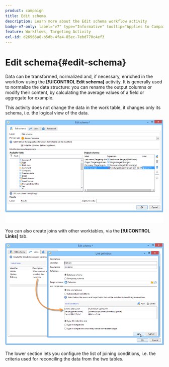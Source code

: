 ```yaml
---
product: campaign
title: Edit schema
description: Learn more about the Edit schema workflow activity
badge-v7-only: label="v7" type="Informative" tooltip="Applies to Campaign Classic v7 only"
feature: Workflows, Targeting Activity
exl-id: d26966a8-b5db-4fa4-85ec-7ebd770c4ef3
---
```

# Edit schema{#edit-schema}



Data can be transformed, normalized and, if necessary, enriched in the workflow using the **[!UICONTROL Edit schema]** activity. It is generally used to normalize the data structure: you can rename the output columns or modify their content, by calculating the average values of a field or aggregate for example.

This activity does not change the data in the work table, it changes only its schema, i.e. the logical view of the data.

![](assets/wf_manipulation_box.png)

You can also create joins with other worktables, via the **[!UICONTROL Links]** tab.

![](assets/wf_manipulation_box_link_tab.png)

The lower section lets you configure the list of joining conditions, i.e. the criteria used for reconciling the data from the two tables.
